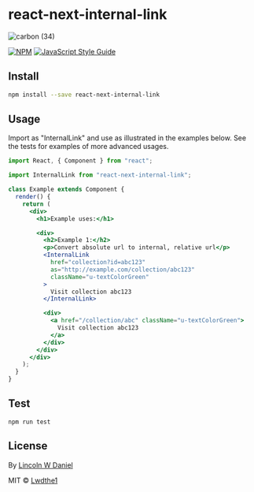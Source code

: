 # react-next-internal-link

![carbon (34)](https://user-images.githubusercontent.com/5778798/73144670-158b7100-4076-11ea-84e0-6b01bf1a42e1.png)

[![NPM](https://img.shields.io/npm/v/react-next-internal-link.svg)](https://www.npmjs.com/package/react-next-internal-link) [![JavaScript Style Guide](https://img.shields.io/badge/code_style-standard-brightgreen.svg)](https://standardjs.com)

## Install

```bash
npm install --save react-next-internal-link
```

## Usage

Import as "InternalLink" and use as illustrated in the examples below. See the tests for examples of more advanced usages.

```jsx
import React, { Component } from "react";

import InternalLink from "react-next-internal-link";

class Example extends Component {
  render() {
    return (
      <div>
        <h1>Example uses:</h1>

        <div>
          <h2>Example 1:</h2>
          <p>Convert absolute url to internal, relative url</p>
          <InternalLink
            href="collection?id=abc123"
            as="http://example.com/collection/abc123"
            className="u-textColorGreen"
          >
            Visit collection abc123
          </InternalLink>

          <div>
            <a href="/collection/abc" className="u-textColorGreen">
              Visit collection abc123
            </a>
          </div>
        </div>
      </div>
    );
  }
}
```

## Test

`npm run test`

## License

By [Lincoln W Daniel](https://lincolnwdaniel.com)

MIT © [Lwdthe1](https://github.com/Lwdthe1)
